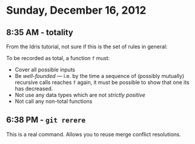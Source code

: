 # Sunday, December 16, 2012

## 8:35 AM - totality

From the Idris tutorial, not sure if this is the set of rules in general:

To be recorded as total, a function `f` must:
* Cover all possible inputs
* Be *well-founded* — i.e. by the time a sequence of (possibly mutually)
  recursive calls reaches `f` again, it must be possible to show that one its
  has
  decreased.
* Not use any data types which are not *strictly positive*
* Not call any non-total functions

## 6:38 PM - `git rerere`

This is a real command. Allows you to reuse merge conflict resolutions.
